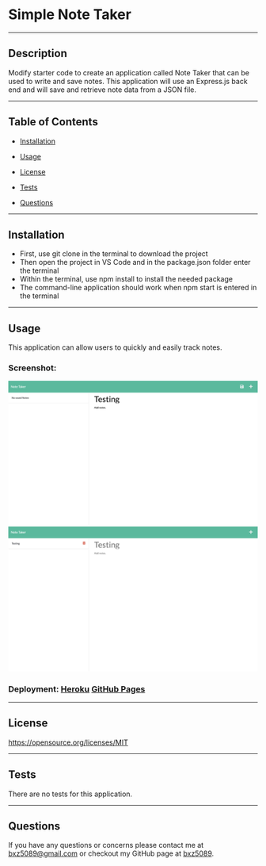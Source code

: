 # Simple Note Taker

---
## Description

Modify starter code to create an application called Note Taker that can be used to write and save notes. This application will use an Express.js back end and will save and retrieve note data from a JSON file.

---
## Table of Contents

- [Installation](##Installation)

- [Usage](##Usage)

- [License](##License) 

- [Tests](##Tests)

- [Questions](##Questions)

---
## Installation

- First, use git clone in the terminal to download the project 
- Then open the project in VS Code and in the package.json folder enter the terminal 
- Within the terminal, use npm install to install the needed package
- The command-line application should work when npm start is entered in the terminal 

---
## Usage

This application can allow users to quickly and easily track notes.

### Screenshot:
![alt text](public/assets/img/ScreenShot1.png)
![alt text](public/assets/img/ScreenShot2.png)

### Deployment: [Heroku](https://arcane-brook-68952.herokuapp.com/notes) [GitHub Pages](https://bxz5089.github.io/Note_Taker/)

--- 
 ## License 
 
 https://opensource.org/licenses/MIT

---
## Tests
There are no tests for this application.

---
## Questions

If you have any questions or concerns please contact me at bxz5089@gmail.com or checkout my GitHub page at [bxz5089](https://github.com/bxz5089/).
